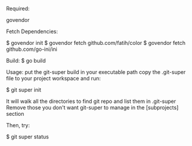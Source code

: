 Required:

govendor

Fetch Dependencies:

$ govendor init
$ govendor fetch github.com/fatih/color
$ govendor fetch github.com/go-ini/ini 

Build:
$ go build

Usage:
put the git-super build in your executable path
copy the .git-super file to your project workspace and run:

$ git super init

It will walk all the directories to find git repo and list them in .git-super
Remove those you don't want git-super to manage in the [subprojects] section

Then, try:

$ git super status

